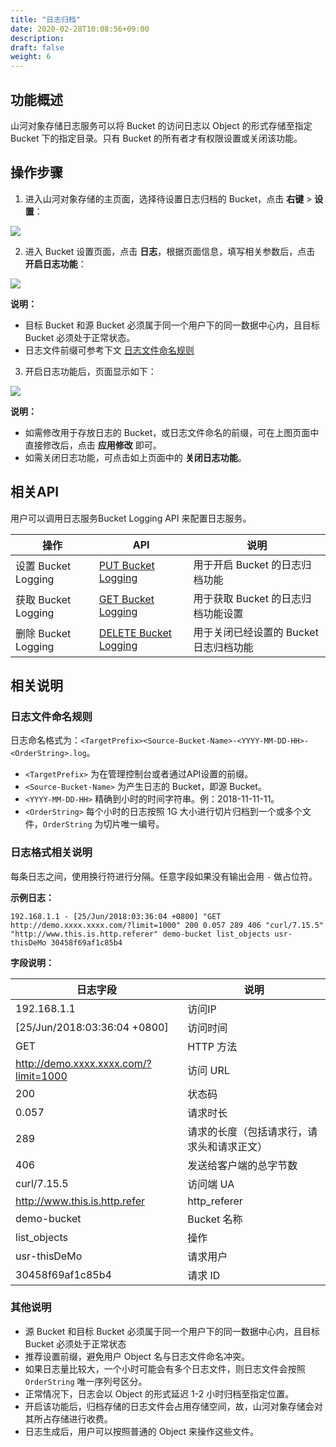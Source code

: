 ```yaml
---
title: "日志归档"
date: 2020-02-28T10:08:56+09:00
description:
draft: false
weight: 6
---
```


## 功能概述

山河对象存储日志服务可以将 Bucket 的访问日志以 Object 的形式存储至指定 Bucket 下的指定目录。只有 Bucket 的所有者才有权限设置或关闭该功能。

## 操作步骤

1. 进入山河对象存储的主页面，选择待设置日志归档的 Bucket，点击 **右键** > **设置**：

 ![](/storage/object-storage/_images/set_bucket_acl1.png)

2. 进入 Bucket 设置页面，点击 **日志**，根据页面信息，填写相关参数后，点击 **开启日志功能**：

 ![](/storage/object-storage/_images/set_bucket_logging2.png)

 **说明：**
   - 目标 Bucket 和源 Bucket 必须属于同一个用户下的同一数据中心内，且目标 Bucket 必须处于正常状态。
   - 日志文件前缀可参考下文 [日志文件命名规则](#日志文件命名规则)
   

3. 开启日志功能后，页面显示如下：

 ![](/storage/object-storage/_images/set_bucket_logging3.png)

 **说明：**
   - 如需修改用于存放日志的 Bucket，或日志文件命名的前缀，可在上图页面中直接修改后，点击 **应用修改** 即可。
   - 如需关闭日志功能，可点击如上页面中的 **关闭日志功能**。


## 相关API

用户可以调用日志服务Bucket Logging API 来配置日志服务。

|操作|API|说明|
|--|--|--|
|设置 Bucket Logging|[PUT Bucket Logging](/storage/object-storage/api/bucket/logging/put_logging)|用于开启 Bucket 的日志归档功能|
|获取 Bucket Logging|[GET Bucket Logging](/storage/object-storage/api/bucket/logging/get_logging)|用于获取 Bucket 的日志归档功能设置|
|删除 Bucket Logging|[DELETE Bucket Logging](/storage/object-storage/api/bucket/logging/delete_logging)|用于关闭已经设置的 Bucket 日志归档功能|

## 相关说明

### 日志文件命名规则

日志命名格式为：`<TargetPrefix><Source-Bucket-Name>-<YYYY-MM-DD-HH>-<OrderString>.log`。
- `<TargetPrefix>` 为在管理控制台或者通过API设置的前缀。
- `<Source-Bucket-Name>` 为产生日志的 Bucket，即源 Bucket。
- `<YYYY-MM-DD-HH>` 精确到小时的时间字符串。例：2018-11-11-11。
- `<OrderString>` 每个小时的日志按照 1G 大小进行切片归档到一个或多个文件，`OrderString` 为切片唯一编号。

### 日志格式相关说明

每条日志之间，使用换行符进行分隔。任意字段如果没有输出会用 `-` 做占位符。

**示例日志：**

	192.168.1.1 - [25/Jun/2018:03:36:04 +0800] "GET http://demo.xxxx.xxxx.com/?limit=1000" 200 0.057 289 406 "curl/7.15.5" "http://www.this.is.http.referer" demo-bucket list_objects usr-thisDeMo 30458f69af1c85b4

**字段说明：**

|日志字段|说明|
|--|--|
|192.168.1.1|访问IP|
|[25/Jun/2018:03:36:04 +0800]|访问时间|
|GET|HTTP 方法|
|http://demo.xxxx.xxxx.com/?limit=1000 |访问 URL|
|200 | 状态码|
|0.057|请求时长|
|289|请求的长度（包括请求行，请求头和请求正文）|
|406|发送给客户端的总字节数|
|curl/7.15.5|访问端 UA|
|http://www.this.is.http.refer | http_referer|
|demo-bucket|Bucket 名称|
|list_objects|操作|
|usr-thisDeMo|请求用户|
|30458f69af1c85b4|请求 ID|

### 其他说明

- 源 Bucket 和目标 Bucket 必须属于同一个用户下的同一数据中心内，且目标 Bucket 必须处于正常状态
- 推荐设置前缀，避免用户 Object 名与日志文件命名冲突。
- 如果日志量比较大，一个小时可能会有多个日志文件，则日志文件会按照 `OrderString` 唯一序列号区分。
- 正常情况下，日志会以 Object 的形式延迟 1-2 小时归档至指定位置。
- 开启该功能后，归档存储的日志文件会占用存储空间，故，山河对象存储会对其所占存储进行收费。
- 日志生成后，用户可以按照普通的 Object 来操作这些文件。



